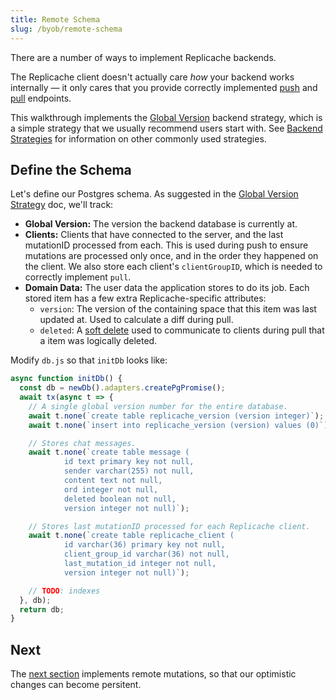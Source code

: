 ```yaml
---
title: Remote Schema
slug: /byob/remote-schema
---
```


There are a number of ways to implement Replicache backends.

The Replicache client doesn't actually care _how_ your backend works internally — it only cares that you provide correctly implemented [push](/reference/server-push.md) and [pull](/reference/server-pull.md) endpoints.

This walkthrough implements the [Global Version](/concepts/diff/global-version) backend strategy, which is a simple strategy that we usually recommend users start with. See [Backend Strategies](/concepts/diff/overview) for information on other commonly used strategies.

## Define the Schema

Let's define our Postgres schema. As suggested in the [Global Version Strategy](/concepts/diff/global-version) doc, we'll track:

- **Global Version:** The version the backend database is currently at.
- **Clients:** Clients that have connected to the server, and the last mutationID processed from each. This is used during push to ensure mutations are processed only once, and in the order they happened on the client. We also store each client's `clientGroupID`, which is needed to correctly implement `pull`.
- **Domain Data:** The user data the application stores to do its job. Each stored item has a few extra Replicache-specific attributes:
  - `version`: The version of the containing space that this item was last updated at. Used to calculate a diff during pull.
  - `deleted`: A [soft delete](https://en.wiktionary.org/wiki/soft_deletion) used to communicate to clients during pull that a item was logically deleted.

Modify `db.js` so that `initDb` looks like:

```js
async function initDb() {
  const db = newDb().adapters.createPgPromise();
  await tx(async t => {
    // A single global version number for the entire database.
    await t.none(`create table replicache_version (version integer)`);
    await t.none(`insert into replicache_version (version) values (0)`);

    // Stores chat messages.
    await t.none(`create table message (
            id text primary key not null,
            sender varchar(255) not null,
            content text not null,
            ord integer not null,
            deleted boolean not null,
            version integer not null)`);

    // Stores last mutationID processed for each Replicache client.
    await t.none(`create table replicache_client (
            id varchar(36) primary key not null,
            client_group_id varchar(36) not null,
            last_mutation_id integer not null,
            version integer not null)`);

    // TODO: indexes
  }, db);
  return db;
}
```

## Next

The [next section](./remote-mutations.md) implements remote mutations, so that our optimistic changes can become persitent.
